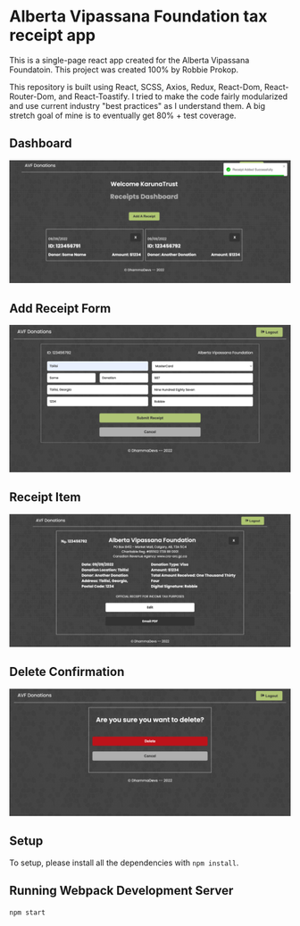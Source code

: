 <h1>Alberta Vipassana Foundation tax receipt app</h1>

This is a single-page react app created for the Alberta Vipassana Foundatoin. This project was created 100% by Robbie Prokop.

This repository is built using React, SCSS, Axios, Redux, React-Dom, React-Router-Dom, and React-Toastify. I tried to make the code fairly modularized and use current industry "best practices" as I understand them. A big stretch goal of mine is to eventually get 80% + test coverage.

<!-- add demo gif here  -->
<!-- ## Demo

![](https://github.com/RobbieProkop/robbie-prokop_launchpad-react-code-challenge/blob/master/frontend/public/demo-gif.gif) -->

## Dashboard

<img src="https://github.com/RobbieProkop/vipassana-receipts/blob/master/frontend/public/dashboard.png" />

## Add Receipt Form

<img src="https://github.com/RobbieProkop/vipassana-receipts/blob/master/frontend/public/form.png" />

## Receipt Item

<img src="https://github.com/RobbieProkop/vipassana-receipts/blob/master/frontend/public/receipt-item.png" />

## Delete Confirmation

<img src="https://github.com/RobbieProkop/vipassana-receipts/blob/master/frontend/public/delete-confirmation.png" />

## Setup

To setup, please install all the dependencies with `npm install`.

## Running Webpack Development Server

```sh
npm start
```
